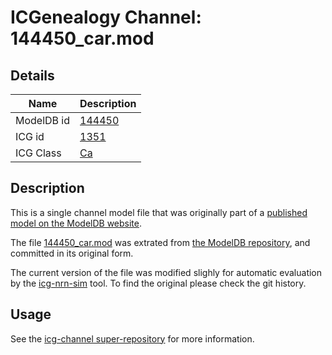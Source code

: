 # ICGenealogy Channel: 144450\_car.mod

## Details

Name | Description
---- | -----------
ModelDB id | [144450](http://senselab.med.yale.edu/ModelDB/ShowModel.cshtml?model=144450)
ICG id | [1351](http://icg.neurotheory.ox.ac.uk/channels/3/1351)
ICG Class | [Ca](http://icg.neurotheory.ox.ac.uk/channels/3)

## Description

This is a single channel model file that was originally part of a [published model on the ModelDB website](http://senselab.med.yale.edu/mModelDB/ShowModel.cshtml?model=144450).


The file [144450\_car.mod](144450_car.mod) was extrated from [the ModelDB repository](http://senselab.med.yale.edu/ModelDB/ShowModel.cshtml?model=144450), and committed in its original form.

The current version of the file was modified slighly for automatic evaluation by the [icg-nrn-sim](https://github.com/icgenealogy/icg-nrn-sim) tool. To find the original please check the git history.


## Usage

See the [icg-channel super-repository](https://github.com/icgenealogy/icg-channels) for more information.